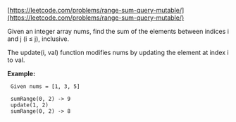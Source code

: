 [https://leetcode.com/problems/range-sum-query-mutable/](https://leetcode.com/problems/range-sum-query-mutable/)

Given an integer array nums, find the sum of the elements between indices i and j (i ≤ j), inclusive.

The update(i, val) function modifies nums by updating the element at index i to val.

**Example:**
```
 Given nums = [1, 3, 5]
 
 sumRange(0, 2) -> 9
 update(1, 2)
 sumRange(0, 2) -> 8
```

